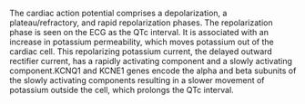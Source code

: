 The cardiac action potential comprises a depolarization, a plateau/refractory, and rapid repolarization phases. The repolarization phase is seen on the ECG as the QTc interval. It is associated with an increase in potassium permeability, which moves potassium out of the cardiac cell. This repolarizing potassium current, the delayed outward rectifier current, has a rapidly activating component and a slowly activating component.KCNQ1 and KCNE1 genes encode the alpha and beta subunits of the slowly activating components resulting in a slower movement of potassium outside the cell, which prolongs the QTc interval.